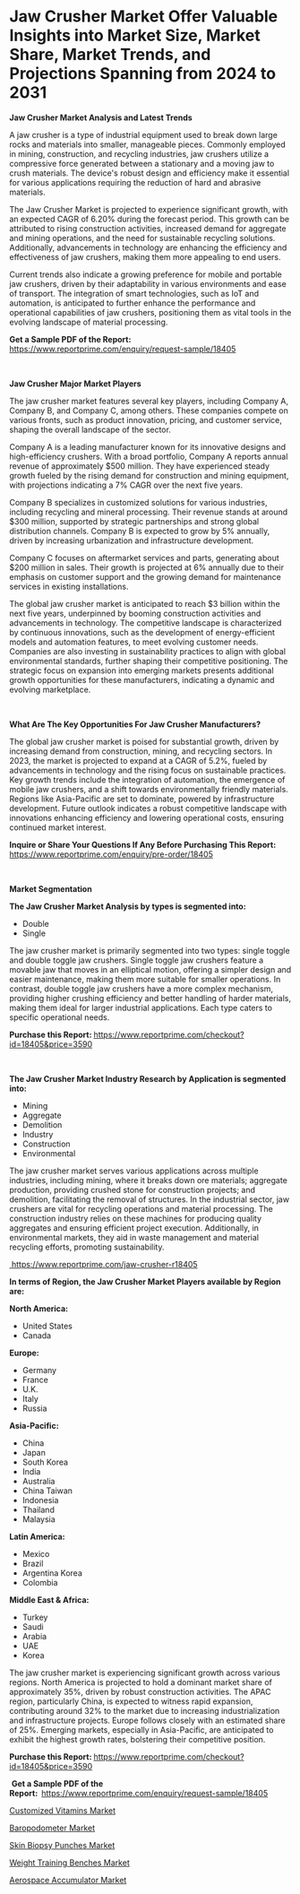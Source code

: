 <p><h1>Jaw Crusher Market Offer Valuable Insights into Market Size, Market Share, Market Trends, and Projections Spanning from 2024 to 2031</h1></p><p><strong>Jaw Crusher Market Analysis and Latest Trends</strong></p>
<p><p>A jaw crusher is a type of industrial equipment used to break down large rocks and materials into smaller, manageable pieces. Commonly employed in mining, construction, and recycling industries, jaw crushers utilize a compressive force generated between a stationary and a moving jaw to crush materials. The device's robust design and efficiency make it essential for various applications requiring the reduction of hard and abrasive materials.</p><p>The Jaw Crusher Market is projected to experience significant growth, with an expected CAGR of 6.20% during the forecast period. This growth can be attributed to rising construction activities, increased demand for aggregate and mining operations, and the need for sustainable recycling solutions. Additionally, advancements in technology are enhancing the efficiency and effectiveness of jaw crushers, making them more appealing to end users.</p><p>Current trends also indicate a growing preference for mobile and portable jaw crushers, driven by their adaptability in various environments and ease of transport. The integration of smart technologies, such as IoT and automation, is anticipated to further enhance the performance and operational capabilities of jaw crushers, positioning them as vital tools in the evolving landscape of material processing.</p></p>
<p><strong>Get a Sample PDF of the Report:&nbsp;</strong> <a href="https://www.reportprime.com/enquiry/request-sample/18405?utm_campaign=1109&utm_medium=2&utm_source=Github&utm_content=ia&utm_term=21112024&utm_id=jaw-crusher">https://www.reportprime.com/enquiry/request-sample/18405</a></p>
<p>&nbsp;</p>
<p><strong>Jaw Crusher Major Market Players</strong></p>
<p><p>The jaw crusher market features several key players, including Company A, Company B, and Company C, among others. These companies compete on various fronts, such as product innovation, pricing, and customer service, shaping the overall landscape of the sector.</p><p>Company A is a leading manufacturer known for its innovative designs and high-efficiency crushers. With a broad portfolio, Company A reports annual revenue of approximately $500 million. They have experienced steady growth fueled by the rising demand for construction and mining equipment, with projections indicating a 7% CAGR over the next five years.</p><p>Company B specializes in customized solutions for various industries, including recycling and mineral processing. Their revenue stands at around $300 million, supported by strategic partnerships and strong global distribution channels. Company B is expected to grow by 5% annually, driven by increasing urbanization and infrastructure development.</p><p>Company C focuses on aftermarket services and parts, generating about $200 million in sales. Their growth is projected at 6% annually due to their emphasis on customer support and the growing demand for maintenance services in existing installations.</p><p>The global jaw crusher market is anticipated to reach $3 billion within the next five years, underpinned by booming construction activities and advancements in technology. The competitive landscape is characterized by continuous innovations, such as the development of energy-efficient models and automation features, to meet evolving customer needs. Companies are also investing in sustainability practices to align with global environmental standards, further shaping their competitive positioning. The strategic focus on expansion into emerging markets presents additional growth opportunities for these manufacturers, indicating a dynamic and evolving marketplace.</p></p>
<p>&nbsp;</p>
<p><strong>What Are The Key Opportunities For Jaw Crusher Manufacturers?</strong></p>
<p><p>The global jaw crusher market is poised for substantial growth, driven by increasing demand from construction, mining, and recycling sectors. In 2023, the market is projected to expand at a CAGR of 5.2%, fueled by advancements in technology and the rising focus on sustainable practices. Key growth trends include the integration of automation, the emergence of mobile jaw crushers, and a shift towards environmentally friendly materials. Regions like Asia-Pacific are set to dominate, powered by infrastructure development. Future outlook indicates a robust competitive landscape with innovations enhancing efficiency and lowering operational costs, ensuring continued market interest.</p></p>
<p><strong>Inquire or Share Your Questions If Any Before Purchasing This Report:</strong> <a href="https://www.reportprime.com/enquiry/pre-order/18405?utm_campaign=1109&utm_medium=2&utm_source=Github&utm_content=ia&utm_term=21112024&utm_id=jaw-crusher">https://www.reportprime.com/enquiry/pre-order/18405</a></p>
<p>&nbsp;</p>
<p><strong>Market Segmentation</strong></p>
<p><strong>The Jaw Crusher Market Analysis by types is segmented into:</strong></p>
<p><ul><li>Double</li><li>Single</li></ul></p>
<p><p>The jaw crusher market is primarily segmented into two types: single toggle and double toggle jaw crushers. Single toggle jaw crushers feature a movable jaw that moves in an elliptical motion, offering a simpler design and easier maintenance, making them more suitable for smaller operations. In contrast, double toggle jaw crushers have a more complex mechanism, providing higher crushing efficiency and better handling of harder materials, making them ideal for larger industrial applications. Each type caters to specific operational needs.</p></p>
<p><strong>Purchase this Report:&nbsp;</strong><a href="https://www.reportprime.com/checkout?id=18405&price=3590&utm_campaign=1109&utm_medium=2&utm_source=Github&utm_content=ia&utm_term=21112024&utm_id=jaw-crusher">https://www.reportprime.com/checkout?id=18405&price=3590</a></p>
<p>&nbsp;</p>
<p><strong>The Jaw Crusher Market Industry Research by Application is segmented into:</strong></p>
<p><ul><li>Mining</li><li>Aggregate</li><li>Demolition</li><li>Industry</li><li>Construction</li><li>Environmental</li></ul></p>
<p><p>The jaw crusher market serves various applications across multiple industries, including mining, where it breaks down ore materials; aggregate production, providing crushed stone for construction projects; and demolition, facilitating the removal of structures. In the industrial sector, jaw crushers are vital for recycling operations and material processing. The construction industry relies on these machines for producing quality aggregates and ensuring efficient project execution. Additionally, in environmental markets, they aid in waste management and material recycling efforts, promoting sustainability.</p></p>
<p><a href="https://www.reportprime.com/jaw-crusher-r18405?utm_campaign=1109&utm_medium=2&utm_source=Github&utm_content=ia&utm_term=21112024&utm_id=jaw-crusher">&nbsp;https://www.reportprime.com/jaw-crusher-r18405</a></p>
<p><strong>In terms of Region, the Jaw Crusher Market Players available by Region are:</strong></p>
<p>
    <p> <strong> North America: </strong>
        <ul>
            <li>United States</li>
            <li>Canada</li>
        </ul>
        </p> 
    <p> <strong> Europe: </strong>
        <ul>
            <li>Germany</li>
            <li>France</li>
            <li>U.K.</li>
            <li>Italy</li>
            <li>Russia</li>
        </ul>
        </p> 
    <p> <strong> Asia-Pacific: </strong>
        <ul>
            <li>China</li>
            <li>Japan</li>
            <li>South Korea</li>
            <li>India</li>
            <li>Australia</li>
            <li>China Taiwan</li>
            <li>Indonesia</li>
            <li>Thailand</li>
            <li>Malaysia</li>
        </ul>
        </p> 
    <p> <strong> Latin America: </strong>
        <ul>
            <li>Mexico</li>
            <li>Brazil</li>
            <li>Argentina Korea</li>
            <li>Colombia</li>
        </ul>
        </p> 
    <p> <strong> Middle East & Africa: </strong>
        <ul>
            <li>Turkey</li>
            <li>Saudi</li>
            <li>Arabia</li>
            <li>UAE</li>
            <li>Korea</li>
        </ul>
    </p>
    </p>
<p><p>The jaw crusher market is experiencing significant growth across various regions. North America is projected to hold a dominant market share of approximately 35%, driven by robust construction activities. The APAC region, particularly China, is expected to witness rapid expansion, contributing around 32% to the market due to increasing industrialization and infrastructure projects. Europe follows closely with an estimated share of 25%. Emerging markets, especially in Asia-Pacific, are anticipated to exhibit the highest growth rates, bolstering their competitive position.</p></p>
<p><strong>Purchase this Report: </strong><a href="https://www.reportprime.com/checkout?id=18405&price=3590&utm_campaign=1109&utm_medium=2&utm_source=Github&utm_content=ia&utm_term=21112024&utm_id=jaw-crusher">https://www.reportprime.com/checkout?id=18405&price=3590</a></p>
<p>&nbsp;<strong>Get a Sample PDF of the Report:&nbsp;&nbsp;</strong><a href="https://www.reportprime.com/enquiry/request-sample/18405?utm_campaign=1109&utm_medium=2&utm_source=Github&utm_content=ia&utm_term=21112024&utm_id=jaw-crusher">https://www.reportprime.com/enquiry/request-sample/18405</a></p>
<p><strong></strong></p>
<p><p><a href="https://issuu.com/reportprime-2/docs/customized-vitamins-market-size-203_29071b5530b9c7?utm_campaign=1109&utm_medium=2&utm_source=Github&utm_content=ia&utm_term=21112024&utm_id=jaw-crusher">Customized Vitamins Market</a></p><p><a href="https://www.linkedin.com/pulse/baropodometer-market-research-report-shows-impressive-nuyge?utm_campaign=1109&utm_medium=2&utm_source=Github&utm_content=ia&utm_term=21112024&utm_id=jaw-crusher">Baropodometer Market</a></p><p><a href="https://www.linkedin.com/pulse/key-drivers-skin-biopsy-punches-markets-projected-otcre?utm_campaign=1109&utm_medium=2&utm_source=Github&utm_content=ia&utm_term=21112024&utm_id=jaw-crusher">Skin Biopsy Punches Market</a></p><p><a href="https://github.com/NargisHussain432/Market-Research-Report-List-1/blob/main/weight-training-benches-market.md?utm_campaign=1109&utm_medium=2&utm_source=Github&utm_content=ia&utm_term=21112024&utm_id=jaw-crusher">Weight Training Benches Market</a></p><p><a href="https://github.com/angelajermaine/Market-Research-Report-List-5/blob/main/aerospace-accumulator-market.md?utm_campaign=1109&utm_medium=2&utm_source=Github&utm_content=ia&utm_term=21112024&utm_id=jaw-crusher">Aerospace Accumulator Market</a></p></p>